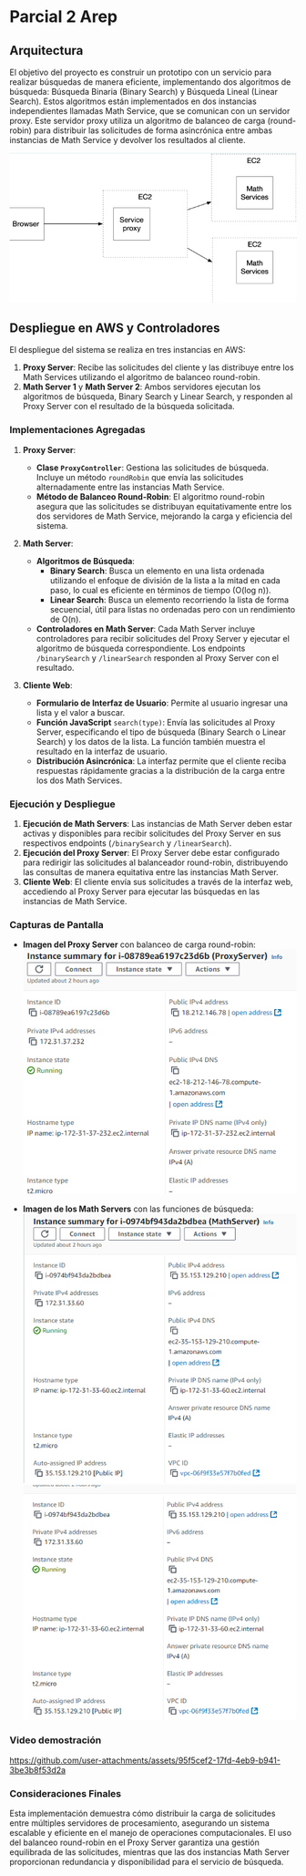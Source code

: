 # Parcial 2 Arep

## Arquitectura

El objetivo del proyecto es construir un prototipo con un servicio para realizar búsquedas de manera eficiente, implementando dos algoritmos de búsqueda: Búsqueda Binaria (Binary Search) y Búsqueda Lineal (Linear Search). Estos algoritmos están implementados en dos instancias independientes llamadas Math Service, que se comunican con un servidor proxy. Este servidor proxy utiliza un algoritmo de balanceo de carga (round-robin) para distribuir las solicitudes de forma asincrónica entre ambas instancias de Math Service y devolver los resultados al cliente.

![Arquitectura](src/main/resources/images/img.png)

## Despliegue en AWS y Controladores

El despliegue del sistema se realiza en tres instancias en AWS:
1. **Proxy Server**: Recibe las solicitudes del cliente y las distribuye entre los Math Services utilizando el algoritmo de balanceo round-robin.
2. **Math Server 1** y **Math Server 2**: Ambos servidores ejecutan los algoritmos de búsqueda, Binary Search y Linear Search, y responden al Proxy Server con el resultado de la búsqueda solicitada.

### Implementaciones Agregadas

1. **Proxy Server**:
    - **Clase `ProxyController`**: Gestiona las solicitudes de búsqueda. Incluye un método `roundRobin` que envía las solicitudes alternadamente entre las instancias Math Service.
    - **Método de Balanceo Round-Robin**: El algoritmo round-robin asegura que las solicitudes se distribuyan equitativamente entre los dos servidores de Math Service, mejorando la carga y eficiencia del sistema.

2. **Math Server**:
    - **Algoritmos de Búsqueda**:
        - **Binary Search**: Busca un elemento en una lista ordenada utilizando el enfoque de división de la lista a la mitad en cada paso, lo cual es eficiente en términos de tiempo (O(log n)).
        - **Linear Search**: Busca un elemento recorriendo la lista de forma secuencial, útil para listas no ordenadas pero con un rendimiento de O(n).
    - **Controladores en Math Server**: Cada Math Server incluye controladores para recibir solicitudes del Proxy Server y ejecutar el algoritmo de búsqueda correspondiente. Los endpoints `/binarySearch` y `/linearSearch` responden al Proxy Server con el resultado.

3. **Cliente Web**:
    - **Formulario de Interfaz de Usuario**: Permite al usuario ingresar una lista y el valor a buscar.
    - **Función JavaScript** `search(type)`: Envía las solicitudes al Proxy Server, especificando el tipo de búsqueda (Binary Search o Linear Search) y los datos de la lista. La función también muestra el resultado en la interfaz de usuario.
    - **Distribución Asincrónica**: La interfaz permite que el cliente reciba respuestas rápidamente gracias a la distribución de la carga entre los dos Math Services.

### Ejecución y Despliegue

1. **Ejecución de Math Servers**: Las instancias de Math Server deben estar activas y disponibles para recibir solicitudes del Proxy Server en sus respectivos endpoints (`/binarySearch` y `/linearSearch`).
2. **Ejecución del Proxy Server**: El Proxy Server debe estar configurado para redirigir las solicitudes al balanceador round-robin, distribuyendo las consultas de manera equitativa entre las instancias Math Server.
3. **Cliente Web**: El cliente envía sus solicitudes a través de la interfaz web, accediendo al Proxy Server para ejecutar las búsquedas en las instancias de Math Service.

### Capturas de Pantalla

- **Imagen del Proxy Server** con balanceo de carga round-robin:
  ![Proxy Server](src/main/resources/images/img1.png)

- **Imagen de los Math Servers** con las funciones de búsqueda:
  ![Math Server 1](src/main/resources/images/img2.png)
  ![Math Server 2](src/main/resources/images/img_2.png)

### Video demostración



https://github.com/user-attachments/assets/95f5cef2-17fd-4eb9-b941-3be3b8f53d2a



### Consideraciones Finales

Esta implementación demuestra cómo distribuir la carga de solicitudes entre múltiples servidores de procesamiento, asegurando un sistema escalable y eficiente en el manejo de operaciones computacionales. El uso del balanceo round-robin en el Proxy Server garantiza una gestión equilibrada de las solicitudes, mientras que las dos instancias Math Server proporcionan redundancia y disponibilidad para el servicio de búsqueda.
